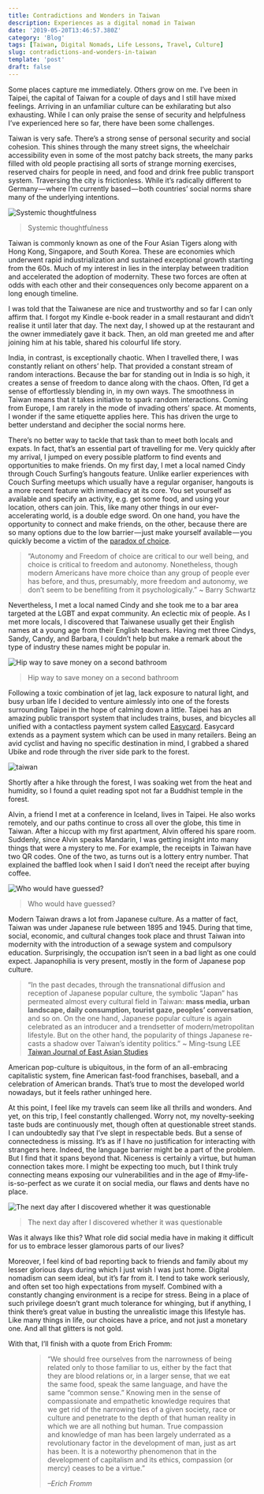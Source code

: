 ```yaml
---
title: Contradictions and Wonders in Taiwan
description: Experiences as a digital nomad in Taiwan
date: '2019-05-20T13:46:57.380Z'
category: 'Blog'
tags: [Taiwan, Digital Nomads, Life Lessons, Travel, Culture]
slug: contradictions-and-wonders-in-taiwan
template: 'post'
draft: false
---
```


Some places capture me immediately. Others grow on me. I’ve been in Taipei, the capital of Taiwan for a couple of days and I still have mixed feelings. Arriving in an unfamiliar culture can be exhilarating but also exhausting. While I can only praise the sense of security and helpfulness I’ve experienced here so far, there have been some challenges.

Taiwan is very safe. There’s a strong sense of personal security and social cohesion. This shines through the many street signs, the wheelchair accessibility even in some of the most patchy back streets, the many parks filled with old people practising all sorts of strange morning exercises, reserved chairs for people in need, and food and drink free public transport system. Traversing the city is frictionless. While it’s radically different to Germany — where I’m currently based — both countries’ social norms share many of the underlying intentions.

![Systemic thoughtfulness](/media/1__dkCxi0nZjIfpygqbdp4ftw.jpeg)

> Systemic thoughtfulness

Taiwan is commonly known as one of the Four Asian Tigers along with Hong Kong, Singapore, and South Korea. These are economies which underwent rapid industrialization and sustained exceptional growth starting from the 60s. Much of my interest in lies in the interplay between tradition and accelerated the adoption of modernity. These two forces are often at odds with each other and their consequences only become apparent on a long enough timeline.

I was told that the Taiwanese are nice and trustworthy and so far I can only affirm that. I forgot my Kindle e-book reader in a small restaurant and didn’t realise it until later that day. The next day, I showed up at the restaurant and the owner immediately gave it back. Then, an old man greeted me and after joining him at his table, shared his colourful life story.

India, in contrast, is exceptionally chaotic. When I travelled there, I was constantly reliant on others’ help. That provided a constant stream of random interactions. Because the bar for standing out in India is so high, it creates a sense of freedom to dance along with the chaos. Often, I’d get a sense of effortlessly blending in, in my own ways. The smoothness in Taiwan means that it takes initiative to spark random interactions. Coming from Europe, I am rarely in the mode of invading others’ space. At moments, I wonder if the same etiquette applies here. This has driven the urge to better understand and decipher the social norms here.

There’s no better way to tackle that task than to meet both locals and expats. In fact, that’s an essential part of travelling for me. Very quickly after my arrival, I jumped on every possible platform to find events and opportunities to make friends. On my first day, I met a local named Cindy through Couch Surfing’s hangouts feature. Unlike earlier experiences with Couch Surfing meetups which usually have a regular organiser, hangouts is a more recent feature with immediacy at its core. You set yourself as available and specify an activity, e.g. get some food, and using your location, others can join. This, like many other things in our ever-accelerating world, is a double edge sword. On one hand, you have the opportunity to connect and make friends, on the other, because there are so many options due to the low barrier — just make yourself available — you quickly become a victim of the [paradox of choice](https://en.wikipedia.org/wiki/The_Paradox_of_Choice).

> “Autonomy and Freedom of choice are critical to our well being, and choice is critical to freedom and autonomy. Nonetheless, though modern Americans have more choice than any group of people ever has before, and thus, presumably, more freedom and autonomy, we don’t seem to be benefiting from it psychologically.” ~ Barry Schwartz

Nevertheless, I met a local named Cindy and she took me to a bar area targeted at the LGBT and expat community. An eclectic mix of people. As I met more locals, I discovered that Taiwanese usually get their English names at a young age from their English teachers. Having met three Cindys, Sandy, Candy, and Barbara, I couldn’t help but make a remark about the type of industry these names might be popular in.

![Hip way to save money on a second bathroom](/media/1__dcfF032__43iEXq1Vy629og.jpeg)

> Hip way to save money on a second bathroom

Following a toxic combination of jet lag, lack exposure to natural light, and busy urban life I decided to venture aimlessly into one of the forests surrounding Taipei in the hope of calming down a little. Taipei has an amazing public transport system that includes trains, buses, and bicycles all unified with a contactless payment system called [Easycard](https://www.easycard.com.tw/en/introduction?id=1). Easycard extends as a payment system which can be used in many retailers. Being an avid cyclist and having no specific destination in mind, I grabbed a shared Ubike and rode through the river side park to the forest.

![taiwan](/media/1__SoIcEU7__4Ep____rDaRq3H9Q.jpeg)

Shortly after a hike through the forest, I was soaking wet from the heat and humidity, so I found a quiet reading spot not far a Buddhist temple in the forest.

Alvin, a friend I met at a conference in Iceland, lives in Taipei. He also works remotely, and our paths continue to cross all over the globe, this time in Taiwan. After a hiccup with my first apartment, Alvin offered his spare room. Suddenly, since Alvin speaks Mandarin, I was getting insight into many things that were a mystery to me. For example, the receipts in Taiwan have two QR codes. One of the two, as turns out is a lottery entry number. That explained the baffled look when I said I don’t need the receipt after buying coffee.

![Who would have guessed?](/media/1__7f7AyqJYoEAXvf__Xq__yqqA.jpeg)

> Who would have guessed?

Modern Taiwan draws a lot from Japanese culture. As a matter of fact, Taiwan was under Japanese rule between 1895 and 1945. During that time, social, economic, and cultural changes took place and thrust Taiwan into modernity with the introduction of a sewage system and compulsory education. Surprisingly, the occupation isn’t seen in a bad light as one could expect. Japanophilia is very present, mostly in the form of Japanese pop culture.

> “In the past decades, through the transnational diffusion and reception of Japanese popular culture, the symbolic “Japan” has permeated almost every cultural field in Taiwan: **mass media, urban landscape, daily consumption, tourist gaze, peoples’ conversation**, and so on. On the one hand, Japanese popular culture is again celebrated as an introducer and a trendsetter of modern/metropolitan lifestyle. But on the other hand, the popularity of things Japanese re-casts a shadow over Taiwan’s identity politics.” ~ Ming-tsung LEE [Taiwan Journal of East Asian Studies](http://www.deas.ntnu.edu.tw/NTNU_DEASPAPER/files/paper/43_92b1f4b4.pdf)

American pop-culture is ubiquitous, in the form of an all-embracing capitalistic system, fine American fast-food franchises, baseball, and a celebration of American brands. That’s true to most the developed world nowadays, but it feels rather unhinged here.

At this point, I feel like my travels can seem like all thrills and wonders. And yet, on this trip, I feel constantly challenged. Worry not, my novelty-seeking taste buds are continuously met, though often at questionable street stands. I can undoubtedly say that I’ve slept in respectable beds. But a sense of connectedness is missing. It’s as if I have no justification for interacting with strangers here. Indeed, the language barrier might be a part of the problem. But I find that it spans beyond that. Niceness is certainly a virtue, but human connection takes more. I might be expecting too much, but I think truly connecting means exposing our vulnerabilities and in the age of #my-life-is-so-perfect as we curate it on social media, our flaws and dents have no place.

![The next day after I discovered whether it was questionable](/media/1__eXOVyfANzhhSAXvYu__FqTg.jpeg)

> The next day after I discovered whether it was questionable

Was it always like this? What role did social media have in making it difficult for us to embrace lesser glamorous parts of our lives?

Moreover, I feel kind of bad reporting back to friends and family about my lesser glorious days during which I just wish I was just home. Digital nomadism can seem ideal, but it’s far from it. I tend to take work seriously, and often set too high expectations from myself. Combined with a constantly changing environment is a recipe for stress. Being in a place of such privilege doesn’t grant much tolerance for whinging, but if anything, I think there’s great value in busting the unrealistic image this lifestyle has. Like many things in life, our choices have a price, and not just a monetary one. And all that glitters is not gold.

With that, I’ll finish with a quote from Erich Fromm:

<figure>
	<blockquote>
		<p>“We should free ourselves from the narrowness of being related only to those familiar to us, either by the fact that they are blood relations or, in a larger sense, that we eat the same food, speak the same language, and have the same “common sense.” Knowing men in the sense of compassionate and empathetic knowledge requires that we get rid of the narrowing ties of a given society, race or culture and penetrate to the depth of that human reality in which we are all nothing but human. True compassion and knowledge of man has been largely underrated as a revolutionary factor in the development of man, just as art has been. It is a noteworthy phenomenon that in the development of capitalism and its ethics, compassion (or mercy) ceases to be a virtue.”</p>
		<footer>
			<cite>–Erich Fromm</cite>
		</footer>
	</blockquote>
</figure>
